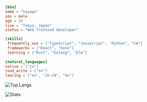 ```toml
[bio]
name = "hayapo"
sex = male
age = 26
live = "Tokyo, Japan"
status = "Web frontend developer"

[skills]
 frequently_use = ["TypeScript", "JavaScript", "Python", "C#"]
 frameworks = ["React", "hono"]
 learning = ["Rust", "Golang", "Elm"]
 
[natural_languages]
native = ["ja"]
read_write = ["en"]
learing = ["en", "zh-CN", "ko"]

```
![Top Langs](https://github-readme-stats.vercel.app/api/top-langs/?username=hayapo&theme=tokyonight&layout=compact&exclude_repo=Hayapo_Portfolio,dotfiles,dotfiles_mac,OpenBCI_BMI,Traffic_Light&hide=autohotkey)


![Stats](https://github-readme-stats.vercel.app/api?username=hayapo&show_icons=true&theme=tokyonight)

